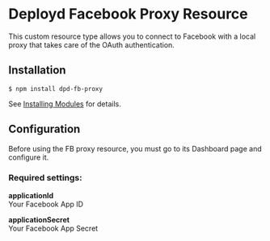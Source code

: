 # Deployd Facebook Proxy Resource

This custom resource type allows you to connect to Facebook with a local
proxy that takes care of the OAuth authentication.

## Installation

`$ npm install dpd-fb-proxy`

See [Installing Modules](http://docs.deployd.com/docs/using-modules/installing-modules.md) for details.

## Configuration

Before using the FB proxy resource, you must go to its Dashboard page and configure it.

### Required settings:

**applicationId**  
Your Facebook App ID

**applicationSecret**  
Your Facebook App Secret
